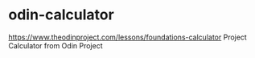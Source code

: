 # odin-calculator
https://www.theodinproject.com/lessons/foundations-calculator Project Calculator from Odin Project
